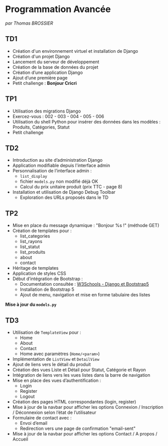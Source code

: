 # Programmation Avancée
*par Thomas BROSSIER*

## TD1
- Création d'un environnement virtuel et installation de Django  
- Création d'un projet Django  
- Lancement du serveur de développement  
- Création de la base de données du projet  
- Création d’une application Django  
- Ajout d’une première page  
- Petit challenge : **Bonjour Cricri**

## TP1
- Utilisation des migrations Django
- Exercez-vous : 002 - 003 - 004 - 005 - 006
- Utilisation du shell Python pour insérer des données dans les modèles : Produits, Catégories, Statut  
- Petit challenge  

## TD2
- Introduction au site d’administration Django
- Application modifiable depuis l'interface admin
- Personnalisation de l’interface admin :  
    * `list_display`  
    * fichier `models.py` non modifié déjà OK
    * Calcul du prix unitaire produit (prix TTC - page 8) 
- Installation et utilisation de Django Debug Toolbar  
    - Exploration des URLs proposés dans le TD  

## TP2
- Mise en place du message dynamique : "Bonjour %s !" (méthode GET)  
- Création de templates pour :  
  - list_categories  
  - list_rayons  
  - list_statut  
  - list_produits  
  - about  
  - contact  
- Héritage de templates
- Application de styles CSS  
- Début d’intégration de Bootstrap :  
  - Documentation consultée : [W3Schools - Django et Bootstrap5](https://www.w3schools.com/django/django_add_bootstrap5.php)  
  - Installation de Bootstrap 5  
  - Ajout de menu, navigation et mise en forme tabulaire des listes

**Mise à jour du `models.py`**

## TD3
- Utilisation de `TemplateView` pour :  
  - Home  
  - About  
  - Contact  
  - Home avec paramètres (`Home/<param>`)
- Implémentation de `ListView` et `DetailView`
- Ajout de liens vers le détail du produit
- Création des vues Liste et Détail pour Statut, Catégorie et Rayon
- Intégration de liens vers les vues listes dans la barre de navigation  
- Mise en place des vues d’authentification :  
  - Login  
  - Register  
  - Logout  
- Création des pages HTML correspondantes (login, register)  
- Mise à jour de la navbar pour afficher les options Connexion / Inscription / Déconnexion selon l’état de l’utilisateur  
- Formulaire de contact avec :  
  - Envoi d’email  
  - Redirection vers une page de confirmation "email-sent" 
- Mise à jour de la navbar pour afficher les options Contact / A propos / Accueil